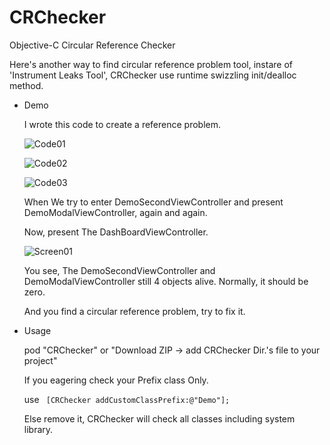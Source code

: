 CRChecker
=========

Objective-C Circular Reference Checker

Here's another way to find circular reference problem tool, instare of 'Instrument Leaks Tool', CRChecker use runtime swizzling init/dealloc method.

* Demo

  I wrote this code to create a reference problem.
  
  ![Code01](https://github.com/duowan/CRChecker/raw/master/ReadmeResource/DemoCode01.png)
  
  ![Code02](https://github.com/duowan/CRChecker/raw/master/ReadmeResource/DemoCode02.png)
  
  ![Code03](https://github.com/duowan/CRChecker/raw/master/ReadmeResource/DemoCode03.png)
  
  When We try to enter DemoSecondViewController and present DemoModalViewController, again and again.
  
  Now, present The DashBoardViewController.
  
  ![Screen01](https://github.com/duowan/CRChecker/raw/master/ReadmeResource/DemoScreen01.png)
  
  You see, The DemoSecondViewController and DemoModalViewController still 4 objects alive. Normally, it should be zero.
  
  And you find a circular reference problem, try to fix it.

* Usage
  
  pod "CRChecker" or "Download ZIP -> add CRChecker Dir.'s file to your project"

  If you eagering check your Prefix class Only.
  
  use ` [CRChecker addCustomClassPrefix:@"Demo"];` 
  
  Else remove it, CRChecker will check all classes including system library.
